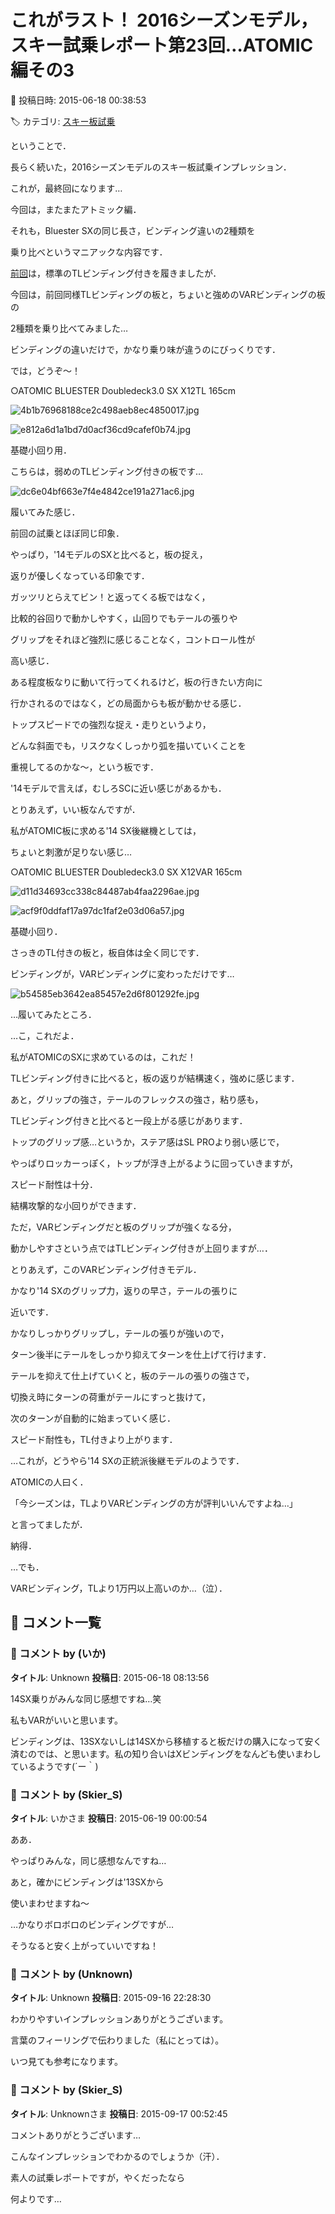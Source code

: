 # これがラスト！ 2016シーズンモデル，スキー試乗レポート第23回…ATOMIC編その3

📅 投稿日時: 2015-06-18 00:38:53

🏷️ カテゴリ: [スキー板試乗](c0bd8048615710cee890e403a36cc9a2b.md)

ということで．





長らく続いた，2016シーズンモデルのスキー板試乗インプレッション．


これが，最終回になります…





今回は，またまたアトミック編．


それも，Bluester SXの同じ長さ，ビンディング違いの2種類を


乗り比べというマニアックな内容です．





[前回](ea31a3c0d32a3d5f221a255438204af24.md)は，標準のTLビンディング付きを履きましたが．


今回は，前回同様TLビンディングの板と，ちょいと強めのVARビンディングの板の


2種類を乗り比べてみました…


ビンディングの違いだけで，かなり乗り味が違うのにびっくりです．





では，どうぞ～！


[]()





○ATOMIC BLUESTER Doubledeck3.0 SX X12TL 165cm







![4b1b76968188ce2c498aeb8ec4850017.jpg](images/4b1b76968188ce2c498aeb8ec4850017.jpg)









![e812a6d1a1bd7d0acf36cd9cafef0b74.jpg](images/e812a6d1a1bd7d0acf36cd9cafef0b74.jpg)







基礎小回り用．





こちらは，弱めのTLビンディング付きの板です…




![dc6e04bf663e7f4e4842ce191a271ac6.jpg](images/dc6e04bf663e7f4e4842ce191a271ac6.jpg)







履いてみた感じ．


前回の試乗とほぼ同じ印象．


やっぱり，'14モデルのSXと比べると，板の捉え，


返りが優しくなっている印象です．


ガッツリとらえてビン！と返ってくる板ではなく，


比較的谷回りで動かしやすく，山回りでもテールの張りや


グリップをそれほど強烈に感じることなく，コントロール性が


高い感じ．


ある程度板なりに動いて行ってくれるけど，板の行きたい方向に


行かされるのではなく，どの局面からも板が動かせる感じ．


トップスピードでの強烈な捉え・走りというより，


どんな斜面でも，リスクなくしっかり弧を描いていくことを


重視してるのかな～，という板です．


'14モデルで言えば，むしろSCに近い感じがあるかも．





とりあえず，いい板なんですが．


私がATOMIC板に求める'14 SX後継機としては，


ちょいと刺激が足りない感じ…


[]()





○ATOMIC BLUESTER Doubledeck3.0 SX X12VAR 165cm







![d11d34693cc338c84487ab4faa2296ae.jpg](images/d11d34693cc338c84487ab4faa2296ae.jpg)









![acf9f0ddfaf17a97dc1faf2e03d06a57.jpg](images/acf9f0ddfaf17a97dc1faf2e03d06a57.jpg)







基礎小回り．





さっきのTL付きの板と，板自体は全く同じです．


ビンディングが，VARビンディングに変わっただけです…




![b54585eb3642ea85457e2d6f801292fe.jpg](images/b54585eb3642ea85457e2d6f801292fe.jpg)







…履いてみたところ．





…こ，これだよ．


私がATOMICのSXに求めているのは，これだ！


TLビンディング付きに比べると，板の返りが結構速く，強めに感じます．


あと，グリップの強さ，テールのフレックスの強さ，粘り感も，


TLビンディング付きと比べると一段上がる感じがあります．


トップのグリップ感…というか，ステア感はSL PROより弱い感じで，


やっぱりロッカーっぽく，トップが浮き上がるように回っていきますが，


スピード耐性は十分．


結構攻撃的な小回りができます．





ただ，VARビンディングだと板のグリップが強くなる分，


動かしやすさという点ではTLビンディング付きが上回りますが…．





とりあえず，このVARビンディング付きモデル．


かなり'14 SXのグリップ力，返りの早さ，テールの張りに


近いです．


かなりしっかりグリップし，テールの張りが強いので，


ターン後半にテールをしっかり抑えてターンを仕上げて行けます．


テールを抑えて仕上げていくと，板のテールの張りの強さで，


切換え時にターンの荷重がテールにすっと抜けて，


次のターンが自動的に始まっていく感じ．


スピード耐性も，TL付きより上がります．


…これが，どうやら'14 SXの正統派後継モデルのようです．





ATOMICの人曰く．


「今シーズンは，TLよりVARビンディングの方が評判いいんですよね…」


と言ってましたが．


納得．





…でも．


VARビンディング，TLより1万円以上高いのか…（泣）．

## 💬 コメント一覧

### 💬 コメント by (いか)
**タイトル**: Unknown
**投稿日**: 2015-06-18 08:13:56

14SX乗りがみんな同じ感想ですね…笑

私もVARがいいと思います。



ビンディングは、13SXないしは14SXから移植すると板だけの購入になって安く済むのでは、と思います。私の知り合いはXビンディングをなんども使いまわしているようです(´ー｀)

### 💬 コメント by (Skier_S)
**タイトル**: いかさま
**投稿日**: 2015-06-19 00:00:54

ああ．

やっぱりみんな，同じ感想なんですね…

あと，確かにビンディングは'13SXから

使いまわせますね～

…かなりボロボロのビンディングですが…

そうなると安く上がっていいですね！

### 💬 コメント by (Unknown)
**タイトル**: Unknown
**投稿日**: 2015-09-16 22:28:30

わかりやすいインプレッションありがとうございます。

言葉のフィーリングで伝わりました（私にとっては）。



いつ見ても参考になります。

### 💬 コメント by (Skier_S)
**タイトル**: Unknownさま
**投稿日**: 2015-09-17 00:52:45

コメントありがとうございます…

こんなインプレッションでわかるのでしょうか（汗）．



素人の試乗レポートですが，やくだったなら

何よりです…

